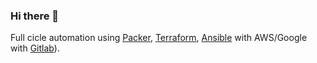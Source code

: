 ### Hi there 👋


Full cicle automation using [Packer](https://packer.io), [Terraform](https://terraform.io), [Ansible](https://www.ansible.com/) with AWS/Google with [Gitlab](https://gitlab.com)).

<!--
**raffaeldutra/raffaeldutra** is a ✨ _special_ ✨ repository because its `README.md` (this file) appears on your GitHub profile.

Here are some ideas to get you started:

- 🔭 I’m currently working on ...
- 🌱 I’m currently learning ...
- 👯 I’m looking to collaborate on ...
- 🤔 I’m looking for help with ...
- 💬 Ask me about ...
- 📫 How to reach me: ...
- 😄 Pronouns: ...
- ⚡ Fun fact: ...
-->
